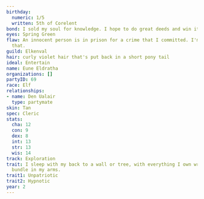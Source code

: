```yaml
---
birthday:
  numeric: 1/5
  written: 5th of Corelent
bond: I sold my soul for knowledge. I hope to do great deeds and win it back.
eyes: Spring Green
flaw: An innocent person is in prison for a crime that I committed. I'm okay with
  that.
guild: Elkenval
hair: curly violet hair that's put back in a short pony tail
ideal: Entertain
name: Eune Eldratha
organizations: []
partyID: 69
race: Elf
relationships:
- name: Den Ualair
  type: partymate
skin: Tan
spec: Cleric
stats:
  cha: 12
  con: 9
  dex: 8
  int: 13
  str: 13
  wis: 14
track: Exploration
trait: I sleep with my back to a wall or tree, with everything I own wrapped in a
  bundle in my arms.
trait1: Unpatriotic
trait2: Hypnotic
year: 2
---
```

